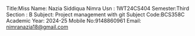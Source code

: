 Title:Miss
Name: Nazia Siddiqua Nimra
Usn : 1WT24CS404
Semester:Third
Section : B
Subject: Project management with git
Subject Code:BCS358C
Academic Year: 2024-25
Mobile No:9148860961
Email: nimranazia18@gmail.com

